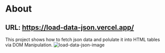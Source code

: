 # About
URL: https://load-data-json.vercel.app/
---
This project shows how to fetch json data and polulate it into HTML tables via DOM Manipulation.
![load-data-json-image](https://user-images.githubusercontent.com/93794655/203856346-ff6686d9-6e28-4ddd-8f72-f63eac16de6f.png)
